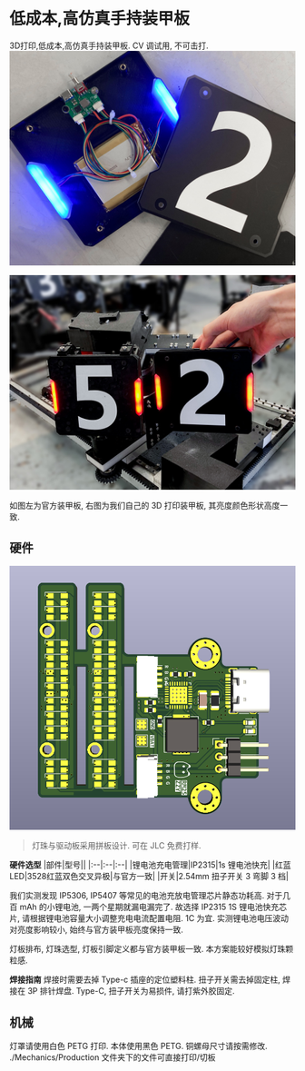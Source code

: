 # 低成本,高仿真手持装甲板
3D打印,低成本,高仿真手持装甲板. CV 调试用, 不可击打.
![alt text](./Images/image-2.jpg)

![alt text](./Images/image-1.jpg)

如图左为官方装甲板, 右图为我们自己的 3D 打印装甲板, 其亮度颜色形状高度一致.

## 硬件
![alt text](./Images/image.png)
> 灯珠与驱动板采用拼板设计. 可在 JLC 免费打样.

**硬件选型**
|部件|型号||
|:--|:--|:--|
|锂电池充电管理|IP2315|1s 锂电池快充|
|红蓝LED|3528红蓝双色交叉异极|与官方一致|
|开关|2.54mm 扭子开关 3 弯脚 3 档|

我们实测发现 IP5306, IP5407 等常见的电池充放电管理芯片静态功耗高. 对于几百 mAh 的小锂电池, 一两个星期就漏电漏完了. 故选择 IP2315 1S 锂电池快充芯片, 请根据锂电池容量大小调整充电电流配置电阻. 1C 为宜.
实测锂电池电压波动对亮度影响较小, 始终与官方装甲板亮度保持一致.

灯板排布, 灯珠选型, 灯板引脚定义都与官方装甲板一致. 本方案能较好模拟灯珠颗粒感. 

**焊接指南**
焊接时需要去掉 Type-c 插座的定位塑料柱. 扭子开关需去掉固定柱, 焊接在 3P 排针焊盘. Type-C, 扭子开关为易损件, 请打紫外胶固定.

## 机械
灯罩请使用白色 PETG 打印. 本体使用黑色 PETG. 铜螺母尺寸请按需修改.
./Mechanics/Production 文件夹下的文件可直接打印/切板

